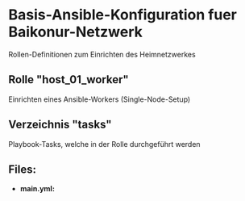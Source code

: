 # Basis-Ansible-Konfiguration fuer Baikonur-Netzwerk
Rollen-Definitionen zum Einrichten des Heimnetzwerkes

## Rolle "host_01_worker"
Einrichten eines Ansible-Workers (Single-Node-Setup)

## Verzeichnis "tasks"
Playbook-Tasks, welche in der Rolle durchgeführt werden

## Files:
* **main.yml:**
